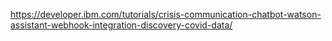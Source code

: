 https://developer.ibm.com/tutorials/crisis-communication-chatbot-watson-assistant-webhook-integration-discovery-covid-data/
